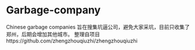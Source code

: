 # Garbage-company
Chinese garbage companies
旨在搜集坑逼公司，避免大家采坑，目前只收集了郑州，后期会增加其他城市。
整理自项目https://github.com/zhengzhouqiuzhi/zhengzhouqiuzhi
